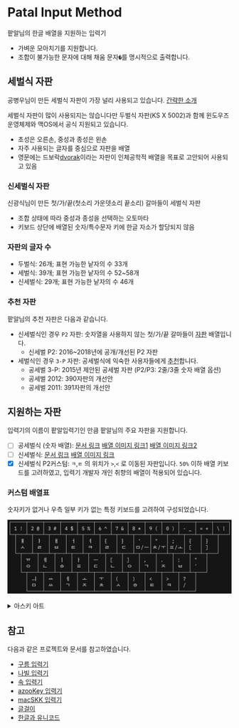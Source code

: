 # Patal Input Method

팥알님의 한글 배열을 지원하는 입력기

- 가벼운 모아치기를 지원합니다.
- 조합이 불가능한 문자에 대해 채움 문자`�`를 명시적으로 출력합니다.

## 세벌식 자판

공병우님이 만든 세벌식 자판이 가장 널리 사용되고 있습니다. [간략한 소개](https://세벌식.kr)

세벌식 자판이 많이 사용되지는 않습니다만 두벌식 자판(KS X 5002)과 함께 윈도우즈 운영체제와 맥OS에서 공식 지원되고 있습니다.

- 초성은 오른손, 중성과 종성은 왼손
- 자주 사용되는 글자를 중심으로 자판을 배열
- 영문에는 드보락[dvorak](https://en.wikipedia.org/wiki/Dvorak_keyboard_layout)이라는 자판이 인체공학적 배열을 목표로 고안되어 사용되고 있음

### 신세벌식 자판

신광식님이 만든 첫/가/끝(첫소리 가운뎃소리 끝소리) 갈마들이 세벌식 자판

- 조합 상태에 따라 중성과 종성을 선택하는 오토마타
- 키보드 상단에 배열된 숫자/특수문자 키에 한글 자소가 할당되지 않음

### 자판의 글자 수

- 두벌식: 26개; 표현 가능한 낱자의 수 33개
- 세벌식: 39개; 표현 가능한 낱자의 수 52~58개
- 신세벌식: 29개; 표현 가능한 낱자의 수 46개

### 추천 자판

팥알님의 추천 자판은 다음과 같습니다.

- 신세벌식인 경우 `P2` 자판: 숫자열을 사용하지 않는 첫/가/끝 갈마들이 [자판](https://pat.im/1136) 배열입니다.
    - 신세벌 P2: 2016~2018년에 공개/개선된 P2 자판
- 세벌식인 경우 `3-P` 자판: 공세벌식에 익숙한 사용자들에게 [추천](https://pat.im/1128)합니다.
    - 공세벌 3-P: 2015년 제안된 공세벌 자판 (P2/P3: 2줄/3줄 숫자 배열 옵션)
    - 공세벌 2012: 390자판의 개선안
    - 공세벌 2011: 391자판의 개선안

## 지원하는 자판

입력기의 이름이 팥알입력기인 만큼 팥알님의 주요 자판을 지원합니다.

- [ ] 공세벌식 (숫자 배열): [문서 링크](https://pat.im/1128) [배열 이미지 링크1](https://pat.im/attach/1/9648972827.png) [배열 이미지 링크2](https://pat.im/attach/1/8451389149.png)
- [ ] 신세벌식: [문서 링크](https://pat.im/1136) [배열 이미지 링크](https://pat.im/attach/1/6039194145.png)
- [x] 신세벌식 P2커스텀: `ㅋ`,`ㅌ` 의 위치가 `>`,`<` 로 이동된 자판입니다. `50%` 이하 배열 키보드를 고려하였고, 입력기 개발자 개인 취향의 배열이 적용되어 있습니다.

### 커스텀 배열표

숫자키가 없거나 우측 일부 키가 없는 특정 키보드를 고려하여 구성되었습니다.

![PCS](./misc/SCR-20241225-sffa.png)

<details>
<summary>아스키 아트</summary>
<pre>
┌─────┬─────┬─────┬─────┬─────┬─────┬─────┬─────┬─────┬─────┬─────┬─────┬─────┐
│ 1 ! │ 2 @ │ 3 # │ 4 $ │ 5 % │ 6 ^ │ 7 & │ 8 * │ 9 ( │ 0 ) │ - _ │ = + │ \ | │
└─┬───┴─┬───┴─┬───┴─┬───┴─┬───┴─┬───┴─┬───┴─┬───┴─┬───┴─┬───┴─┬───┴─┬───┴─┬───┘
  │ ￅ   │ ￄ   │ ￃ   │ ￆ   │ ￊ   │ {   │ }   │ '   │ "   │ ;   │ {   │ }   │
  │ ﾵ   │ ﾩ   │ ﾲ   │ ﾼ   │ ﾻ   │ ﾩ   │ ﾧ   │ﾱ /ￚ │ﾺ /ￓ │ﾽ /ￌ │ [   │ ]   │
  └─┬───┴─┬───┴─┬───┴─┬───┴─┬───┴─┬───┴─┬───┴─┬───┴─┬───┴─┬───┴─┬───┴─┬───┘
    │ ￗ   │ ￋ   │ ￜ   │ ￂ   │ ￚ   │ [   │ ]   │ ,   │ .   │ :   │ "   │
    │ ﾷ   │ ﾤ   │ ﾾ   │ ﾽ   │ ﾧ   │ ﾤ   │ ﾷ   │ ﾡ   │ ﾸ   │ ﾲ   │ '   │
    └─┬───┴─┬───┴─┬───┴─┬───┴─┬───┴─┬───┴─┬───┴─┬───┴─┬───┴─┬───┴─┬───┘
      │ ￛ   │ ￒ   │ ￇ   │ ￌ   │ ￓ   │ (/← │ )/→ │ <   │ >   │ ?   │
      │ ﾱ   │ ﾶ   │ ﾡ   │ ﾸ   │ ﾺ   │ ﾵ   │ ﾾ   │ ﾼ   │ ﾻ   │ /   │
      └─────┴─────┴─────┴─────┴─────┴─────┴─────┴─────┴─────┴─────┘
</pre>
</details>

## 참고

다음과 같은 프로젝트와 문서를 참고하였습니다.

- [구름 입력기](https://github.com/gureum/gureum)
- [나빌 입력기](https://github.com/navilera/NavilIMEforMac)
- [속 입력기](https://github.com/kiding/SokIM)
- [azooKey 입력기](https://github.com/ensan-hcl/azooKey-Desktop)
- [macSKK 입력기](https://github.com/mtgto/macSKK)
- [글걸이](https://pat.im/category/한글%20자판)
- [한글과 유니코드](https://gist.github.com/soomtong/b51861a440e0bfdc58008deb8078d465)
